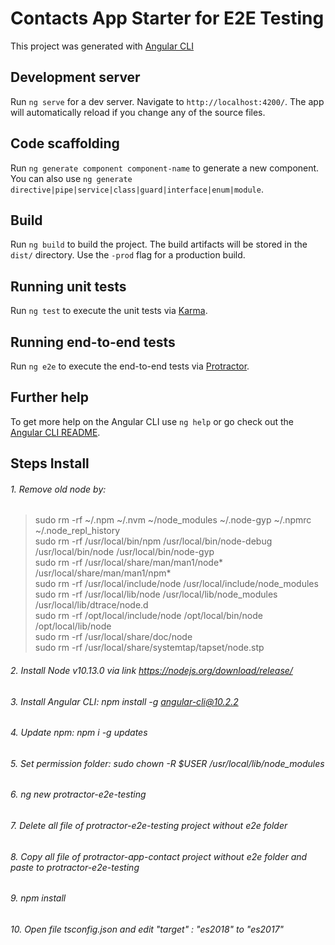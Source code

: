 # Contacts App Starter for E2E Testing

This project was generated with [Angular CLI](https://github.com/angular/angular-cli)

## Development server

Run `ng serve` for a dev server. Navigate to `http://localhost:4200/`. The app will automatically reload if you change any of the source files.

## Code scaffolding

Run `ng generate component component-name` to generate a new component. You can also use `ng generate directive|pipe|service|class|guard|interface|enum|module`.

## Build

Run `ng build` to build the project. The build artifacts will be stored in the `dist/` directory. Use the `-prod` flag for a production build.

## Running unit tests

Run `ng test` to execute the unit tests via [Karma](https://karma-runner.github.io).

## Running end-to-end tests

Run `ng e2e` to execute the end-to-end tests via [Protractor](http://www.protractortest.org/).

## Further help

To get more help on the Angular CLI use `ng help` or go check out the [Angular CLI README](https://github.com/angular/angular-cli/blob/master/README.md).

## Steps Install

###### 1. Remove old node by:
> sudo rm -rf ~/.npm ~/.nvm ~/node_modules ~/.node-gyp ~/.npmrc ~/.node_repl_history<br/>
> sudo rm -rf /usr/local/bin/npm /usr/local/bin/node-debug /usr/local/bin/node /usr/local/bin/node-gyp<br/>
> sudo rm -rf /usr/local/share/man/man1/node* /usr/local/share/man/man1/npm*<br/>
> sudo rm -rf /usr/local/include/node /usr/local/include/node_modules<br/>
> sudo rm -rf /usr/local/lib/node /usr/local/lib/node_modules /usr/local/lib/dtrace/node.d<br/>
> sudo rm -rf /opt/local/include/node /opt/local/bin/node /opt/local/lib/node<br/>
> sudo rm -rf /usr/local/share/doc/node<br/>
> sudo rm -rf /usr/local/share/systemtap/tapset/node.stp<br/>

###### 2. Install Node v10.13.0 via link https://nodejs.org/download/release/
###### 3. Install Angular CLI: npm install -g angular-cli@10.2.2
###### 4. Update npm: npm i -g updates
###### 5. Set permission folder: sudo chown -R $USER /usr/local/lib/node_modules
###### 6. ng new protractor-e2e-testing
###### 7. Delete all file of protractor-e2e-testing project without e2e folder
###### 8. Copy all file of protractor-app-contact project without e2e folder and paste to protractor-e2e-testing
###### 9. npm install
###### 10. Open file tsconfig.json and edit "target" : "es2018" to "es2017"




